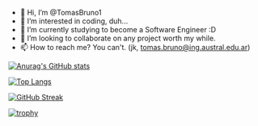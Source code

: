 - 👋 Hi, I’m @TomasBruno1
- 👀 I’m interested in coding, duh...
- 🌱 I’m currently studying to become a Software Engineer :D
- 💞️ I’m looking to collaborate on any project worth my while.
- 📫 How to reach me? You can't. (jk, tomas.bruno@ing.austral.edu.ar)

[![Anurag's GitHub stats](https://github-readme-stats.vercel.app/api?username=TomasBruno1&count_private=true&show_icons=true&theme=dracula)](https://github.com/anuraghazra/github-readme-stats)

[![Top Langs](https://github-readme-stats.vercel.app/api/top-langs/?username=TomasBruno1&theme=dracula&hide=Jupyter+Notebook&exclude_repo=PytorchQuickstart&layout=compact)](https://github.com/anuraghazra/github-readme-stats)

[![GitHub Streak](http://github-readme-streak-stats.herokuapp.com?user=TomasBruno1&theme=dracula)](https://git.io/streak-stats)

[![trophy](https://github-profile-trophy.vercel.app/?username=TomasBruno1&theme=onedark)](https://github.com/ryo-ma/github-profile-trophy)

<!---
TomasBruno1/TomasBruno1 is a ✨ special ✨ repository because its `README.md` (this file) appears on your GitHub profile.
You can click the Preview link to take a look at your changes.
--->
